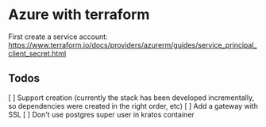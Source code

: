 # Azure with terraform

First create a service account: https://www.terraform.io/docs/providers/azurerm/guides/service_principal_client_secret.html

## Todos

[ ] Support creation (currently the stack has been developed incrementally, so
dependencies were created in the right order, etc)
[ ] Add a gateway with SSL
[ ] Don't use postgres super user in kratos container
